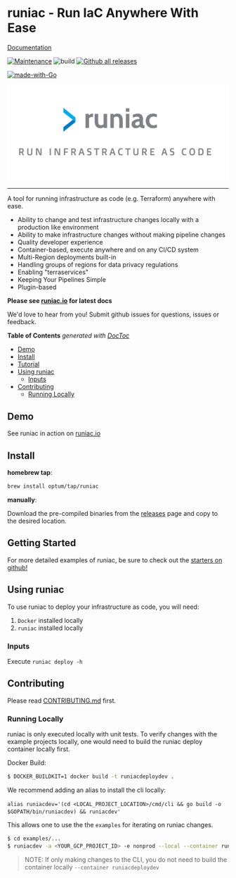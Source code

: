 # runiac - Run IaC Anywhere With Ease

[Documentation](https://runiac.io/docs)

[![Maintenance](https://img.shields.io/badge/Maintained%3F-yes-green.svg)](https://GitHub.com/optum/runiac/graphs/commit-activity)
![build](https://github.com/optum/runiac/workflows/build/badge.svg?branch=main)
[![Github all releases](https://img.shields.io/github/downloads/optum/runiac/total.svg)](https://GitHub.com/optum/runiac/releases/)

[comment]: <> (<a href="https://cla-assistant.io/Optum/runiac"><img src="https://cla-assistant.io/readme/badge/Optum/runiac" alt="CLA assistant" /></a>)

[![made-with-Go](https://img.shields.io/badge/Made%20with-Go-1f425f.svg)](http://golang.org)

![](./logo.jpg)

---

A tool for running infrastructure as code (e.g. Terraform) anywhere with ease.

- Ability to change and test infrastructure changes locally with a production like environment
- Ability to make infrastructure changes without making pipeline changes
- Quality developer experience
- Container-based, execute anywhere and on any CI/CD system
- Multi-Region deployments built-in
- Handling groups of regions for data privacy regulations
- Enabling "terraservices"
- Keeping Your Pipelines Simple
- Plugin-based

**Please see [runiac.io](https://runiac.io/docs/) for latest docs**

[comment]: <> (runiac is meant to be run as an image. We do **not** recommend running the `runiac` executor binary in another image, as it might not work.)

We'd love to hear from you! Submit github issues for questions, issues or feedback.

<!-- START doctoc generated TOC please keep comment here to allow auto update -->
<!-- DON'T EDIT THIS SECTION, INSTEAD RE-RUN doctoc TO UPDATE -->

**Table of Contents** _generated with [DocToc](https://github.com/thlorenz/doctoc)_

- [Demo](#demo)
- [Install](#install)
- [Tutorial](#tutorial)
- [Using runiac](#using-runiac)
  - [Inputs](#inputs)
- [Contributing](#contributing)
  - [Running Locally](#running-locally)

<!-- END doctoc generated TOC please keep comment here to allow auto update -->

## Demo

See runiac in action on [runiac.io](https://runiac.io)

## Install

**homebrew tap**:

```bash
brew install optum/tap/runiac
```

**manually**:

Download the pre-compiled binaries from the [releases](https://github.com/Optum/runiac/releases) page and copy to the desired location.

## Getting Started

For more detailed examples of runiac, be sure to check out the [starters on github!](https://github.com/topics/runiac-starter)

## Using runiac

To use runiac to deploy your infrastructure as code, you will need:

1. `Docker` installed locally
2. `runiac` installed locally

### Inputs

Execute `runiac deploy -h`

## Contributing

Please read [CONTRIBUTING.md](./CONTRIBUTING.md) first.

### Running Locally

runiac is only executed locally with unit tests. To verify changes with the example projects locally, one would need to build the runiac deploy container locally first.

Docker Build:

```bash
$ DOCKER_BUILDKIT=1 docker build -t runiacdeploydev .
```

We recommend adding an alias to install the cli locally:

`alias runiacdev='(cd <LOCAL_PROJECT_LOCATION>/cmd/cli && go build -o $GOPATH/bin/runiacdev) && runiacdev'`

This allows one to use the the `examples` for iterating on runiac changes.

```bash
$ cd examples/...
$ runiacdev -a <YOUR_GCP_PROJECT_ID> -e nonprod --local --container runiacdeploydev
```

> NOTE: If only making changes to the CLI, you do not need to build the container locally `--container runiacdeploydev`
